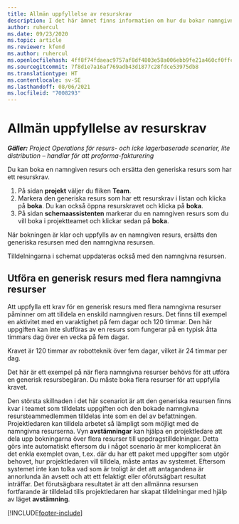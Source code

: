 ```yaml
---
title: Allmän uppfyllelse av resurskrav
description: I det här ämnet finns information om hur du bokar namngivna resurser för ett generiskt resursbehov.
author: ruhercul
ms.date: 09/23/2020
ms.topic: article
ms.reviewer: kfend
ms.author: ruhercul
ms.openlocfilehash: 4ff8f74fdaeac9757af8df4803e58a006ebb9fe21a460cf0ffcb35f1a4d6308f
ms.sourcegitcommit: 7f8d1e7a16af769adb43d1877c28fdce53975db8
ms.translationtype: HT
ms.contentlocale: sv-SE
ms.lasthandoff: 08/06/2021
ms.locfileid: "7008293"
---
```

# <a name="generic-resource-requirement-fulfillment"></a>Allmän uppfyllelse av resurskrav

_**Gäller:** Project Operations för resurs- och icke lagerbaserade scenarier, lite distribution – handlar för att proforma-fakturering_

Du kan boka en namngiven resurs och ersätta den generiska resurs som har ett resurskrav.

1. På sidan **projekt** väljer du fliken **Team**.
2. Markera den generiska resurs som har ett resurskrav i listan och klicka på **boka**. Du kan också öppna resurskravet och klicka på **boka**.
3. På sidan **schemaassistenten** markerar du en namngiven resurs som du vill boka i projektteamet och klickar sedan på **boka**.

När bokningen är klar och uppfylls av en namngiven resurs, ersätts den generiska resursen med den namngivna resursen.

Tilldelningarna i schemat uppdateras också med den namngivna resursen.

## <a name="fulfill-a-generic-resource-with-multiple-named-resources"></a>Utföra en generisk resurs med flera namngivna resurser
Att uppfylla ett krav för en generisk resurs med flera namngivna resurser påminner om att tilldela en enskild namngiven resurs. Det finns till exempel en aktivitet med en varaktighet på fem dagar och 120 timmar. Den här uppgiften kan inte slutföras av en resurs som fungerar på en typisk åtta timmars dag över en vecka på fem dagar. 

Kravet är 120 timmar av robotteknik över fem dagar, vilket är 24 timmar per dag.

Det här är ett exempel på när flera namngivna resurser behövs för att utföra en generisk resursbegäran. Du måste boka flera resurser för att uppfylla kravet.

Den största skillnaden i det här scenariot är att den generiska resursen finns kvar i teamet som tilldelats uppgiften och den bokade namngivna resursteammedlemmen tilldelas inte som en del av befattningen. Projektledaren kan tilldela arbetet så lämpligt som möjligt med de namngivna resurserna. Vyn **avstämningar** kan hjälpa en projektledare att dela upp bokningarna över flera resurser till uppdragstilldelningar. Detta görs inte automatiskt eftersom du i något scenario är mer komplicerat än det enkla exemplet ovan, t.ex. där du har ett paket med uppgifter som utgör behovet, hur projektledaren vill tilldela, måste antas av systemet. Eftersom systemet inte kan tolka vad som är troligt är det att antagandena är annorlunda än avsett och att ett felaktigt eller oförutsägbart resultat inträffar. Det förutsägbara resultatet är att den allmänna resursen fortfarande är tilldelad tills projektledaren har skapat tilldelningar med hjälp av läget **avstämning**.




[!INCLUDE[footer-include](../includes/footer-banner.md)]
